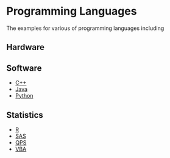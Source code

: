 Programming Languages
=====================================

The examples for various of programming languages including


Hardware
-------------------------

Software
-------------------------

- [C++](./cpp)
- [Java](./java)
- [Python](./python)


Statistics
--------------------------

- [R](./r)
- [SAS](./sas)
- [QPS](./qps)
- [VBA](./vba)
